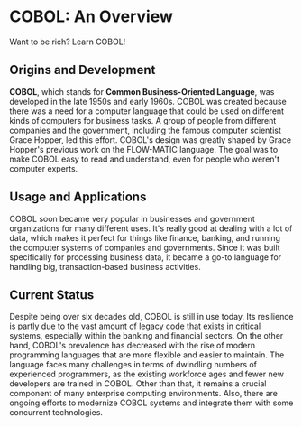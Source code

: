 # COBOL: An Overview
Want to be rich? Learn COBOL!

## Origins and Development

**COBOL**, which stands for **Common Business-Oriented Language**, was developed in the late 1950s and early 1960s.
COBOL was created because there was a need for a computer language that
could be used on different kinds of computers for business tasks.
A group of people from different companies and the government, including
the famous computer scientist Grace Hopper, led this effort.
COBOL's design was greatly shaped by Grace Hopper's previous work on the FLOW-MATIC language.
The goal was to make COBOL easy to read and understand,
even for people who weren't computer experts.

## Usage and Applications

COBOL soon became very popular in businesses and government organizations for many different uses.
It's really good at dealing with a lot of data,
which makes it perfect for things like finance,
banking, and running the computer systems of companies and governments.
Since it was built specifically for processing business data,
it became a go-to language for handling big, transaction-based business activities.

## Current Status

Despite being over six decades old, COBOL is still in use today.
Its resilience is partly due to the vast amount of legacy code that exists in critical systems,
especially within the banking and financial sectors.
On the other hand, COBOL's prevalence has decreased with the rise of modern programming
languages that are more flexible and easier to maintain. The language faces many challenges
in terms of dwindling numbers of experienced programmers, as the existing workforce ages
and fewer new developers are trained in COBOL. Other than that, it remains a crucial component
of many enterprise computing environments. Also, there are ongoing efforts to
modernize COBOL systems and integrate them with some concurrent technologies.
